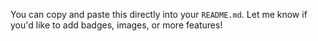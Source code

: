 
You can copy and paste this directly into your `README.md`. Let me know if you'd like to add badges, images, or more features!
